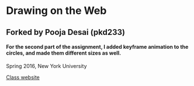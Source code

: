 # Drawing on the Web
## Forked by Pooja Desai (pkd233)

#### For the second part of the assignment, I added keyframe animation to the circles, and made them different sizes as well.

Spring 2016, New York University

[Class website](http://cs.nyu.edu/courses/spring16/CSCI-UA.0380-002/)
